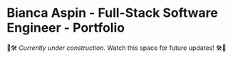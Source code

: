 # Bianca Aspin - Full-Stack Software Engineer - Portfolio
🚧🛠️ *Currently under construction.* Watch this space for future updates! 🛠️🚧

